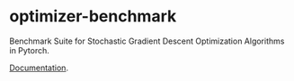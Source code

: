 # optimizer-benchmark
Benchmark Suite for Stochastic Gradient Descent Optimization Algorithms in Pytorch.

[Documentation](README.pdf).
